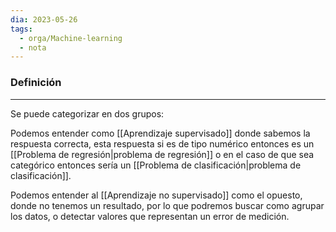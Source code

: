 ```yaml
---
dia: 2023-05-26
tags:
  - orga/Machine-learning
  - nota
---
```

### Definición
---
Se puede categorizar en dos grupos:

Podemos entender como [[Aprendizaje supervisado]] donde sabemos la respuesta correcta, esta respuesta si es de tipo numérico entonces es un [[Problema de regresión|problema de regresión]] o en el caso de que sea categórico entonces sería un [[Problema de clasificación|problema de clasificación]].

Podemos entender al [[Aprendizaje no supervisado]] como el opuesto, donde no tenemos un resultado, por lo que podremos buscar como agrupar los datos, o detectar valores que representan un error de medición.